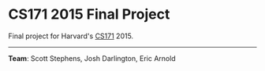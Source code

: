 CS171 2015 Final Project
===

Final project for Harvard's [CS171](http://www.cs171.org/2015/index.html) 2015.

---
**Team**: Scott Stephens, Josh Darlington, Eric Arnold

